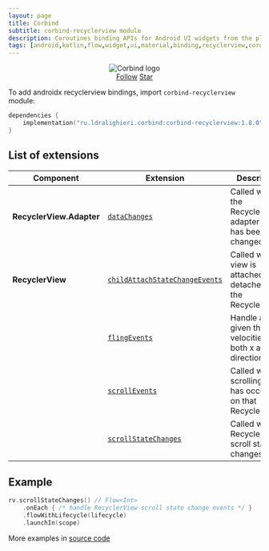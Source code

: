 ```yaml
---
layout: page
title: Corbind
subtitle: corbind-recyclerview module
description: Coroutines binding APIs for Android UI widgets from the platform and support libraries. Androidx recyclerview bindings.
tags: [android,kotlin,flow,widget,ui,material,binding,recyclerview,coroutines,kotlin-extensions,kotlin-library,android-library,fragment,viewpager,activity,drawerlayout,appcompat,kotlin-coroutines,swiperefreshlayout,android-ui-widgets]
---
```


<div style="text-align: center">
    <img src="https://ldralighieri.github.io/Corbind/img/corbind.svg" alt="Corbind logo"/>
</div>

<script async defer src="https://buttons.github.io/buttons.js"></script>
<div style="text-align: center">
  <a class="github-button" href="https://github.com/LDRAlighieri" data-size="large" aria-label="Follow @LDRAlighieri on GitHub">Follow</a>
  <a class="github-button" href="https://github.com/LDRAlighieri/Corbind" data-icon="octicon-star" data-size="large" aria-label="Star LDRAlighieri/Corbind on GitHub">Star</a>
</div>

To add androidx recyclerview bindings, import `corbind-recyclerview` module:

```kotlin
dependencies {
    implementation("ru.ldralighieri.corbind:corbind-recyclerview:1.8.0")
}
```

## List of extensions

Component | Extension | Description
--|---|--
**RecyclerView.Adapter** | [`dataChanges`][RecyclerView_Adapte_dataChanges] | Called when the RecyclerView's adapter data has been changed
**RecyclerView** | [`childAttachStateChangeEvents`][RecyclerView_childAttachStateChangeEvents] | Called when a view is attached to or detached from the RecyclerView.
                  | [`flingEvents`][RecyclerView_flingEvents] | Handle a fling given the velocities in both x and y directions
                  | [`scrollEvents`][RecyclerView_scrollEvents] | Called when a scrolling event has occurred on that RecyclerView.
                  | [`scrollStateChanges`][RecyclerView_scrollStateChanges] | Called when RecyclerView's scroll state changes.


## Example

```kotlin
rv.scrollStateChanges() // Flow<Int>
    .onEach { /* handle RecyclerView scroll state change events */ }
    .flowWithLifecycle(lifecycle)
    .launchIn(scope)
```

More examples in [source code][source]

[source]: https://github.com/LDRAlighieri/Corbind/tree/master/corbind-recyclerview

[RecyclerView_Adapte_dataChanges]: https://github.com/LDRAlighieri/Corbind/blob/master/corbind-recyclerview/src/main/kotlin/ru/ldralighieri/corbind/recyclerview/RecyclerAdapterDataChanges.kt
[RecyclerView_childAttachStateChangeEvents]: https://github.com/LDRAlighieri/Corbind/blob/master/corbind-recyclerview/src/main/kotlin/ru/ldralighieri/corbind/recyclerview/RecyclerViewChildAttachStateChangeEvents.kt
[RecyclerView_flingEvents]: https://github.com/LDRAlighieri/Corbind/blob/master/corbind-recyclerview/src/main/kotlin/ru/ldralighieri/corbind/recyclerview/RecyclerViewFlingEvents.kt
[RecyclerView_scrollEvents]: https://github.com/LDRAlighieri/Corbind/blob/master/corbind-recyclerview/src/main/kotlin/ru/ldralighieri/corbind/recyclerview/RecyclerViewScrollEvents.kt
[RecyclerView_scrollStateChanges]: https://github.com/LDRAlighieri/Corbind/blob/master/corbind-recyclerview/src/main/kotlin/ru/ldralighieri/corbind/recyclerview/RecyclerViewScrollStateChanges.kt
